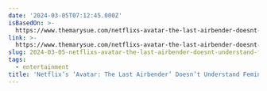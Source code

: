 ```yaml
---
date: '2024-03-05T07:12:45.000Z'
isBasedOn: >-
  https://www.themarysue.com/netflixs-avatar-the-last-airbender-doesnt-understand-feminism/
link: >-
  https://www.themarysue.com/netflixs-avatar-the-last-airbender-doesnt-understand-feminism/
slug: 2024-03-05-netflixs-avatar-the-last-airbender-doesnt-understand-feminism
tags:
  - entertainment
title: 'Netflix’s ‘Avatar: The Last Airbender’ Doesn’t Understand Feminism'
---
```



